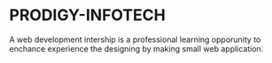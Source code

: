 # PRODIGY-INFOTECH
A web development intership is a professional learning opporunity to enchance experience the designing by making small web application.
